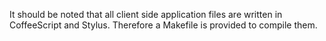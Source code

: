 It should be noted that all client side application files are written in CoffeeScript and Stylus.  Therefore a Makefile is provided to compile them.
